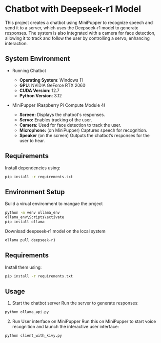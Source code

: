 # Chatbot with Deepseek-r1 Model  

This project creates a chatbot using MiniPupper to recognize speech and send it to a server, which uses the Deepseek-r1 model to generate responses. The system is also integrated with a camera for face detection, allowing it to track and follow the user by controlling a servo, enhancing interaction.

## System Environment  

* Running Chatbot  
  - **Operating System**: Windows 11  
  - **GPU**: NVIDIA GeForce RTX 2060  
  - **CUDA Version**: 12.7  
  - **Python Version**: 3.12  

* MiniPupper (Raspberry Pi Compute Module 4)  
  - **Screen:**  Displays the chatbot's responses.
  - **Servo:** Enables tracking of the user.
  - **Camera:** Used for face detection to track the user.
  - **Microphone:** (on MiniPupper) Captures speech for recognition.
  - **Speaker** (on the screen) Outputs the chatbot’s responses for the user to hear.

## Requirements  

Install dependencies using:  

```sh
pip install -r requirements.txt
```

## Environment Setup

Build a virual environment to mangae the project
```sh
python -m venv ollama_env
ollama_env\Scripts\activate
pip install ollama
```

Download deepseek-r1 model on the local system

```sh
ollama pull deepseek-r1
```

## Requirements

Install them using:

```sh
pip install -r requirements.txt
```

##  Usage
1. Start the chatbot server
Run the server to generate responses:

```sh
python ollama_api.py
```

2. Run User interface on MiniPupper
Run this on MiniPupper to start voice recognition and launch the interactive user interface:

```sh
python client_with_kivy.py
```

